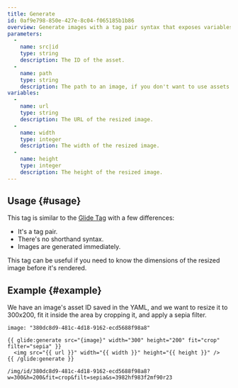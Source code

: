```yaml
---
title: Generate
id: 0af9e798-850e-427e-8c04-f065185b1b86
overview: Generate images with a tag pair syntax that exposes variables.
parameters:
  -
    name: src|id
    type: string
    description: The ID of the asset.
  -
    name: path
    type: string
    description: The path to an image, if you don't want to use assets. This should be relative to your webroot, eg. `/assets/photo.jpg`
variables:
  -
    name: url
    type: string
    description: The URL of the resized image.
  -
    name: width
    type: integer
    description: The width of the resized image.
  -
    name: height
    type: integer
    description: The height of the resized image.
---
```

## Usage {#usage}
This tag is similar to the [Glide Tag][glide_tag] with a few differences:

- It's a tag pair.
- There's no shorthand syntax.
- Images are generated immediately.

This tag can be useful if you need to know the dimensions of the resized image before it's rendered.

## Example {#example}

We have an image's asset ID saved in the YAML, and we want to resize it to 300x200, fit it inside the area by cropping it, and apply a sepia filter.

``` language-yaml
image: "380dc8d9-481c-4d18-9162-ecd5688f98a8"
```

```
{{ glide:generate src="{image}" width="300" height="200" fit="crop" filter="sepia" }}
  <img src="{{ url }}" width="{{ width }}" height="{{ height }}" />
{{ /glide:generate }}
```

``` .language-output
/img/id/380dc8d9-481c-4d18-9162-ecd5688f98a8?w=300&h=200&fit=crop&filt=sepia&s=3982hf983f2mf90r23
```

[glide_tag]: /tags/glide
